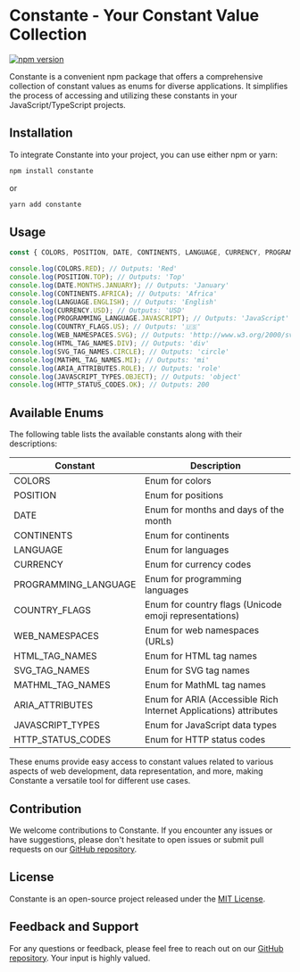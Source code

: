# Constante - Your Constant Value Collection

[![npm version](https://badge.fury.io/js/constante.svg)](https://badge.fury.io/js/constante)

Constante is a convenient npm package that offers a comprehensive collection of constant values as enums for diverse applications. It simplifies the process of accessing and utilizing these constants in your JavaScript/TypeScript projects.

## Installation

To integrate Constante into your project, you can use either npm or yarn:

```bash
npm install constante
```

or

```bash
yarn add constante
```

## Usage

```javascript
const { COLORS, POSITION, DATE, CONTINENTS, LANGUAGE, CURRENCY, PROGRAMMING_LANGUAGE, COUNTRY_FLAGS, WEB_NAMESPACES, HTML_TAG_NAMES, SVG_TAG_NAMES, MATHML_TAG_NAMES, ARIA_ATTRIBUTES, JAVASCRIPT_TYPES, HTTP_STATUS_CODES } = require('constante');

console.log(COLORS.RED); // Outputs: 'Red'
console.log(POSITION.TOP); // Outputs: 'Top'
console.log(DATE.MONTHS.JANUARY); // Outputs: 'January'
console.log(CONTINENTS.AFRICA); // Outputs: 'Africa'
console.log(LANGUAGE.ENGLISH); // Outputs: 'English'
console.log(CURRENCY.USD); // Outputs: 'USD'
console.log(PROGRAMMING_LANGUAGE.JAVASCRIPT); // Outputs: 'JavaScript'
console.log(COUNTRY_FLAGS.US); // Outputs: '🇺🇸'
console.log(WEB_NAMESPACES.SVG); // Outputs: 'http://www.w3.org/2000/svg'
console.log(HTML_TAG_NAMES.DIV); // Outputs: 'div'
console.log(SVG_TAG_NAMES.CIRCLE); // Outputs: 'circle'
console.log(MATHML_TAG_NAMES.MI); // Outputs: 'mi'
console.log(ARIA_ATTRIBUTES.ROLE); // Outputs: 'role'
console.log(JAVASCRIPT_TYPES.OBJECT); // Outputs: 'object'
console.log(HTTP_STATUS_CODES.OK); // Outputs: 200
```

## Available Enums

The following table lists the available constants along with their descriptions:

| Constant           | Description                                               |
|--------------------|-----------------------------------------------------------|
| COLORS             | Enum for colors                                           |
| POSITION           | Enum for positions                                        |
| DATE               | Enum for months and days of the month                     |
| CONTINENTS         | Enum for continents                                       |
| LANGUAGE           | Enum for languages                                        |
| CURRENCY           | Enum for currency codes                                   |
| PROGRAMMING_LANGUAGE| Enum for programming languages                            |
| COUNTRY_FLAGS      | Enum for country flags (Unicode emoji representations)    |
| WEB_NAMESPACES     | Enum for web namespaces (URLs)                            |
| HTML_TAG_NAMES     | Enum for HTML tag names                                   |
| SVG_TAG_NAMES      | Enum for SVG tag names                                    |
| MATHML_TAG_NAMES   | Enum for MathML tag names                                 |
| ARIA_ATTRIBUTES    | Enum for ARIA (Accessible Rich Internet Applications) attributes |
| JAVASCRIPT_TYPES   | Enum for JavaScript data types                            |
| HTTP_STATUS_CODES  | Enum for HTTP status codes                                |

These enums provide easy access to constant values related to various aspects of web development, data representation, and more, making Constante a versatile tool for different use cases.

## Contribution

We welcome contributions to Constante. If you encounter any issues or have suggestions, please don't hesitate to open issues or submit pull requests on our [GitHub repository](https://github.com/jalalazimi/constante).

## License

Constante is an open-source project released under the [MIT License](LICENSE).

## Feedback and Support

For any questions or feedback, please feel free to reach out on our [GitHub repository](https://github.com/jalalazimi/constante). Your input is highly valued.
